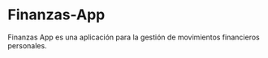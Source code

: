 # Finanzas-App
Finanzas App es una aplicación para la gestión de movimientos financieros personales. 
